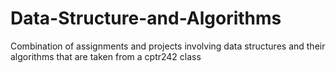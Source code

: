 # Data-Structure-and-Algorithms
Combination of assignments and projects involving data structures and their algorithms that are taken from a cptr242 class
